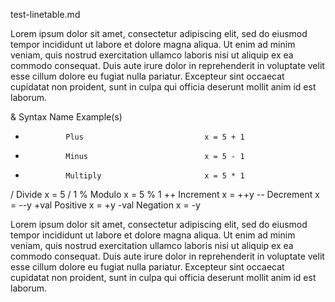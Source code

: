 test-linetable.md


Lorem ipsum dolor sit amet, consectetur adipiscing elit, sed do
eiusmod tempor incididunt ut labore et dolore magna aliqua. Ut enim ad
minim veniam, quis nostrud exercitation ullamco laboris nisi ut
aliquip ex ea commodo consequat. Duis aute irure dolor in
reprehenderit in voluptate velit esse cillum dolore eu fugiat nulla
pariatur. Excepteur sint occaecat cupidatat non proident, sunt in
culpa qui officia deserunt mollit anim id est laborum.

&
Syntax         Name                           Example(s)
+              Plus                           x = 5 + 1
-              Minus                          x = 5 - 1
*              Multiply                       x = 5 * 1
/              Divide                         x = 5 / 1
%              Modulo                         x = 5 % 1
++             Increment                      x = ++y
--             Decrement                      x = --y
+val           Positive                       x = +y
-val           Negation                       x = -y

Lorem ipsum dolor sit amet, consectetur adipiscing elit, sed do
eiusmod tempor incididunt ut labore et dolore magna aliqua. Ut enim ad
minim veniam, quis nostrud exercitation ullamco laboris nisi ut
aliquip ex ea commodo consequat. Duis aute irure dolor in
reprehenderit in voluptate velit esse cillum dolore eu fugiat nulla
pariatur. Excepteur sint occaecat cupidatat non proident, sunt in
culpa qui officia deserunt mollit anim id est laborum.
